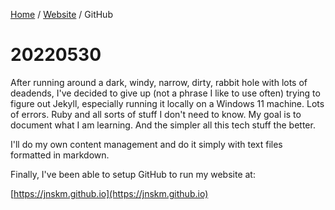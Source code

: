 <head>
    <link rel="stylesheet" type="text/css" media="all" href="/style.css">
</head>

[Home](/index.md) / [Website](index.md) / GitHub

# 20220530

After running around a dark, windy, narrow, dirty, rabbit hole with lots of deadends, I've decided to give up (not a phrase I like to use often) trying to figure out Jekyll, especially running it locally on a Windows 11 machine. Lots of errors. Ruby and all sorts of stuff I don't need to know. My goal is to document what I am learning. And the simpler all this tech stuff the better.

I'll do my own content management and do it simply with text files formatted in markdown.

Finally, I've been able to setup GitHub to run my website at:

[https://jnskm.github.io](https://jnskm.github.io)